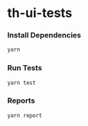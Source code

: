 # th-ui-tests

### Install Dependencies
```bash
yarn
```

### Run Tests
```bash
yarn test
```

### Reports
```bash
yarn report
```